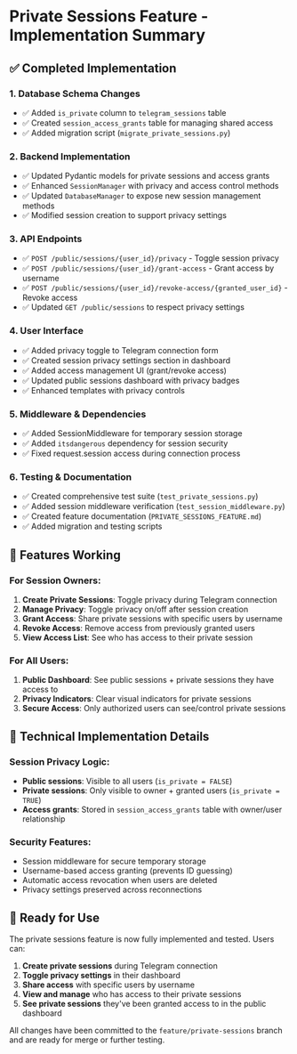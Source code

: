 # Private Sessions Feature - Implementation Summary

## ✅ Completed Implementation

### 1. Database Schema Changes
- ✅ Added `is_private` column to `telegram_sessions` table
- ✅ Created `session_access_grants` table for managing shared access
- ✅ Added migration script (`migrate_private_sessions.py`)

### 2. Backend Implementation
- ✅ Updated Pydantic models for private sessions and access grants
- ✅ Enhanced `SessionManager` with privacy and access control methods
- ✅ Updated `DatabaseManager` to expose new session management methods
- ✅ Modified session creation to support privacy settings

### 3. API Endpoints
- ✅ `POST /public/sessions/{user_id}/privacy` - Toggle session privacy
- ✅ `POST /public/sessions/{user_id}/grant-access` - Grant access by username
- ✅ `POST /public/sessions/{user_id}/revoke-access/{granted_user_id}` - Revoke access
- ✅ Updated `GET /public/sessions` to respect privacy settings

### 4. User Interface
- ✅ Added privacy toggle to Telegram connection form
- ✅ Created session privacy settings section in dashboard
- ✅ Added access management UI (grant/revoke access)
- ✅ Updated public sessions dashboard with privacy badges
- ✅ Enhanced templates with privacy controls

### 5. Middleware & Dependencies
- ✅ Added SessionMiddleware for temporary session storage
- ✅ Added `itsdangerous` dependency for session security
- ✅ Fixed request.session access during connection process

### 6. Testing & Documentation
- ✅ Created comprehensive test suite (`test_private_sessions.py`)
- ✅ Added session middleware verification (`test_session_middleware.py`)
- ✅ Created feature documentation (`PRIVATE_SESSIONS_FEATURE.md`)
- ✅ Added migration and testing scripts

## 🎯 Features Working

### For Session Owners:
1. **Create Private Sessions**: Toggle privacy during Telegram connection
2. **Manage Privacy**: Toggle privacy on/off after session creation
3. **Grant Access**: Share private sessions with specific users by username
4. **Revoke Access**: Remove access from previously granted users
5. **View Access List**: See who has access to their private session

### For All Users:
1. **Public Dashboard**: See public sessions + private sessions they have access to
2. **Privacy Indicators**: Clear visual indicators for private sessions
3. **Secure Access**: Only authorized users can see/control private sessions

## 🔧 Technical Implementation Details

### Session Privacy Logic:
- **Public sessions**: Visible to all users (`is_private = FALSE`)
- **Private sessions**: Only visible to owner + granted users (`is_private = TRUE`)
- **Access grants**: Stored in `session_access_grants` table with owner/user relationship

### Security Features:
- Session middleware for secure temporary storage
- Username-based access granting (prevents ID guessing)
- Automatic access revocation when users are deleted
- Privacy settings preserved across reconnections

## 🚀 Ready for Use

The private sessions feature is now fully implemented and tested. Users can:

1. **Create private sessions** during Telegram connection
2. **Toggle privacy settings** in their dashboard
3. **Share access** with specific users by username
4. **View and manage** who has access to their private sessions
5. **See private sessions** they've been granted access to in the public dashboard

All changes have been committed to the `feature/private-sessions` branch and are ready for merge or further testing.
